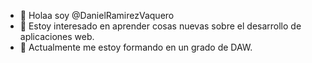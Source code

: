 - 👋 Holaa soy @DanielRamirezVaquero
- 👀 Estoy interesado en aprender cosas nuevas sobre el desarrollo de aplicaciones web.
- 🌱 Actualmente me estoy formando en un grado de DAW.

<!---
DanielRamirezVaquero/DanielRamirezVaquero is a ✨ special ✨ repository because its `README.md` (this file) appears on your GitHub profile.
You can click the Preview link to take a look at your changes.
--->
